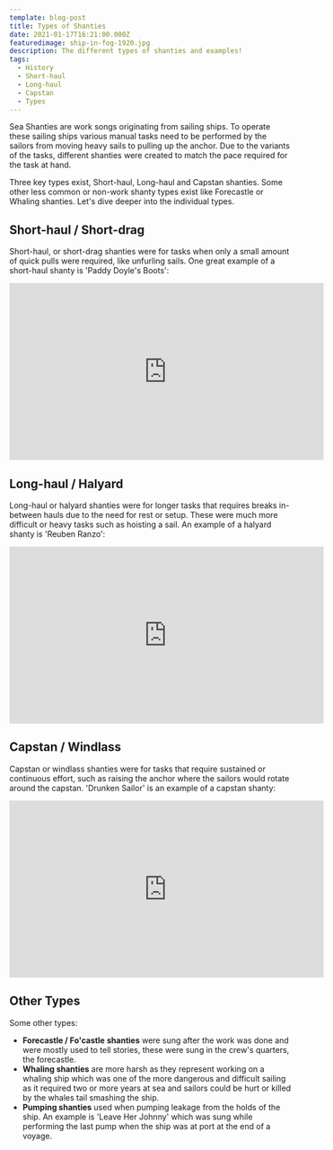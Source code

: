 ```yaml
---
template: blog-post
title: Types of Shanties
date: 2021-01-17T16:21:00.000Z
featuredimage: ship-in-fog-1920.jpg
description: The different types of shanties and examples!
tags:
  - History
  - Short-haul
  - Long-haul
  - Capstan
  - Types
---
```

Sea Shanties are work songs originating from sailing ships. To operate these sailing ships various manual tasks need to be performed by the sailors from moving heavy sails to pulling up the anchor. Due to the variants of the tasks, different shanties were created to match the pace required for the task at hand. 

Three key types exist, Short-haul, Long-haul and Capstan shanties. Some other less common or non-work shanty types exist like Forecastle or Whaling shanties. Let's dive deeper into the individual types.

## Short-haul / Short-drag

Short-haul, or short-drag shanties were for tasks when only a small amount of quick pulls were required, like unfurling sails. One great example of a short-haul shanty is 'Paddy Doyle's Boots':

<iframe width="560" height="315" src="https://www.youtube.com/embed/oJbB1NpqaYU" frameborder="0" allow="accelerometer; autoplay; clipboard-write; encrypted-media; gyroscope; picture-in-picture" allowfullscreen></iframe>

## Long-haul / Halyard

Long-haul or halyard shanties were for longer tasks that requires breaks in-between hauls due to the need for rest or setup. These were much more difficult or heavy tasks such as hoisting a sail. An example of a halyard shanty is 'Reuben Ranzo':

<iframe width="560" height="315" src="https://www.youtube.com/embed/xB0RhJaRnEk" frameborder="0" allow="accelerometer; autoplay; clipboard-write; encrypted-media; gyroscope; picture-in-picture" allowfullscreen></iframe>

## Capstan / Windlass

Capstan or windlass shanties were for tasks that require sustained or continuous effort, such as raising the anchor where the sailors would rotate around the capstan. 'Drunken Sailor' is an example of a capstan shanty:

<iframe width="560" height="315" src="https://www.youtube.com/embed/qGyPuey-1Jw" frameborder="0" allow="accelerometer; autoplay; clipboard-write; encrypted-media; gyroscope; picture-in-picture" allowfullscreen></iframe>

## Other Types

Some other types:

* **Forecastle / Fo'castle** **shanties** were sung after the work was done and were mostly used to tell stories, these were sung in the crew's quarters, the forecastle.
* **Whaling shanties** are more harsh as they represent working on a whaling ship which was one of the more dangerous and difficult sailing as it required two or more years at sea and sailors could be hurt or killed by the whales tail smashing the ship.
* **Pumping shanties** used when pumping leakage from the holds of the ship. An example is 'Leave Her Johnny' which was sung while performing the last pump when the ship was at port at the end of a voyage.